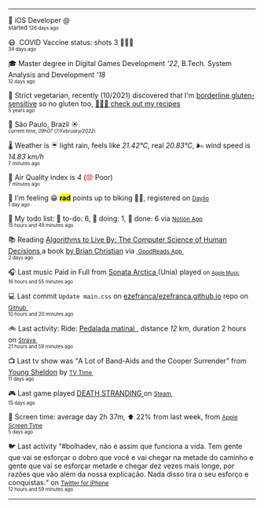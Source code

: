 
<hr/>
<p><span class="darkmode-ignore">💼&nbsp;</span><span id="job"><span class="new-box">iOS Developer @  &nbsp;<br/><sup> started <small class="text-muted">126 days ago </small></sup></span></span></p>
<p><span class="darkmode-ignore">😷&nbsp;</span><span id="vaccine"><span class="darkmode-ignore">&nbsp;</span>COVID Vaccine status: shots 3 <span class="darkmode-ignore">💉💉💉</span> &nbsp; <br/><sup><small class="text-muted">34 days ago </small></sup></span></p>
<p><span class="darkmode-ignore">🎓&nbsp;</span><span id="studies"><span class="new-box">Master degree in Digital Games Development <var>'22</var>, B.Tech. System Analysis and Development <var>'18</var> &nbsp;<br/><sup><small class="text-muted">12 days ago </small></sup></span></span></p>
<p><span class="darkmode-ignore">🌱&nbsp;</span><span id="cousine"><span class="new-box">Strict vegetarian, recently (10/2021) discovered that I'm <a class="darkmode-ignore" href="https://pubmed.ncbi.nlm.nih.gov/11374684/">borderline gluten-sensitive</a> so no gluten too, <a class="darkmode-ignore" href="https://ezequiel.app/cousine.html"><span class="darkmode-ignore">👨🏻‍🍳 </span> check out my recipes</a>&nbsp; <br/><sup><small class="text-muted">5 years ago </small></sup></span></span></p>
<p><span class="darkmode-ignore">📍&nbsp;</span><span id="location"><span class="new-box">São Paulo, Brazil <span class="darkmode-ignore">☀️</span>  <br/><sup><small class="text-muted"> current time, <var>09h</var><var>07</var> (<var>7/February/2022</var>)</small></sup></span></span></p>
<p><span class="darkmode-ignore">🌡&nbsp;</span><span id="weather"><span class="new-box">Weather is <span class="darkmode-ignore">☔️</span> light rain, feels like <var>21.42°C</var>, real <var>20.83°C</var>, <span class="darkmode-ignore">🌬</span> wind speed is <var> 14.83 km/h</var> <br/><sup><small class="text-muted">7 minutes ago </small></sup></span></span></p>
<p><span class="darkmode-ignore">💨&nbsp;</span><span id="airquality"><span class="new-box">Air Quality index is <var>4</var> (<span class="darkmode-ignore" style="color: transparent; text-shadow: 0 0 0#ff0000"><span class="darkmode-ignore">😟</span></span> Poor) <br/><sup><small class="text-muted">7 minutes ago </small></sup></span></span></p>
<p><span class="darkmode-ignore">🧠&nbsp;</span><span id="mood"><span class="new-box">I'm feeling <span class="darkmode-ignore">😁</span> <mark><strong>rad</strong></mark> points up to biking <span class="darkmode-ignore">🚴‍♂️</span>, registered on <a class="darkmode-ignore" href="https://daylio.net/"><small class="darkmode-ignore">Daylio</small></a>&nbsp; <br/><sup><small class="text-muted">1 day ago </small></sup> </span></span></p>
<p><span class="darkmode-ignore">📝&nbsp;</span><span id="todo"><span class="new-box">My todo list: <span class="darkmode-ignore">📕</span> to-do: 6, <span class="darkmode-ignore">📒</span> doing: 1, <span class="darkmode-ignore">📗</span> done: 6 via <a href="https://www.notion.so/ezefranca/"><small class="darkmode-ignore">Notion App</small></a>&nbsp; <br/><sup><small class="text-muted">15 hours and 49 minutes  ago </small></sup></span></span></p>
<p><span class="darkmode-ignore">📚&nbsp;</span><span id="book"><span class="new-box">Reading <a class="darkmode-ignore" href="https://www.goodreads.com/book/show/25666050-algorithms-to-live-by"> Algorithms to Live By: The Computer Science of Human Decisions </a> a book <a class="darkmode-ignore" href="https://www.goodreads.com/author/show/4199891.Brian_Christian"> by Brian Christian</a> via <a class="darkmode-ignore" href="https://www.goodreads.com/user/show/21512585"> <small class="darkmode-ignore">&nbsp;GoodReads App&nbsp;</small></a> <br/><sup><small class="text-muted">2 days ago </small></sup></span></span></p>
<p><span class="darkmode-ignore">🎧&nbsp;</span><span id="lastfm"><span class="new-box">Last music Paid in Full from <a class="darkmode-ignore" href="https://www.last.fm/music/Sonata+Arctica/_/Paid+in+Full"> Sonata Arctica </a> (Unia) played <small>on <a class="darkmode-ignore" href="https://music.apple.com/profile/ezequielapp"><small class="darkmode-ignore">Apple Music</small></a></small>&nbsp; <br/><sup><small class="text-muted">16 hours and 55 minutes  ago </small></sup></span></span></p>
<p><span class="darkmode-ignore">💻&nbsp;</span><span id="github"><span class="new-box">Last commit <code>Update main.css</code> on <a class="darkmode-ignore" href="https://github.com/ezefranca/ezefranca.github.io/commit/181742322842c179ac8228ccb5ded9e0f60b154f"> ezefranca/ezefranca.github.io</a> repo on <a class="darkmode-ignore" href="https://github.com/ezefranca/ezefranca.github.io/commit/181742322842c179ac8228ccb5ded9e0f60b154f"> <small class="darkmode-ignore">Github</small> </a>&nbsp; <br/><sup><small class="text-muted">10 hours and 20 minutes  ago </small></sup></span></span></p>
<p><span class="darkmode-ignore">🚲&nbsp;</span><span id="strava"><span class="new-box">Last activity: Ride: <a class="darkmode-ignore" href="https://ift.tt/UcglpAM"> Pedalada matinal </a>, distance <var>12</var> km, duration 2 hours on <a class="darkmode-ignore" href="https://ift.tt/UcglpAM"> <small class="darkmode-ignore">Strava&nbsp;</small></a> <br/><sup><small class="text-muted">21 hours and 59 minutes  ago </small></sup></span></span></p>
<p><span class="darkmode-ignore">📺&nbsp;</span><span id="tv"><span class="new-box">Last tv show was <q class="markquote">A Lot of Band-Aids and the Cooper Surrender</q> from <a class="darkmode-ignore" href="https://www.tvtime.com/en/show/328724/episode/8929346 ">Young Sheldon</a> by <a class="darkmode-ignore" href="https://www.tvtime.com/en/show/328724/episode/8929346 "><small class="darkmode-ignore">TV Time </small></a>&nbsp; <br/><sup><small class="text-muted">11 days ago </small></sup></span></span></p>
<p><span class="darkmode-ignore">🎮&nbsp;</span><span id="steam"><span class="new-box">Last game played <a class="darkmode-ignore" href="https://store.steampowered.com/app/1316286541 "> DEATH STRANDING </a> on <a class="darkmode-ignore" href="https://steamcommunity.com/id/ezequielapp/ "><small class="darkmode-ignore">Steam </small></a>&nbsp;  <br/><sup><small class="text-muted">15 days ago </small></sup></span></span></p>
<p><span class="darkmode-ignore">📱&nbsp;</span><span id="screentime"><span class="new-box">Screen time: average day 2h 37m, ⬆ 22% from last week, from <a href="https://twitter.com/ezefranca/status/1488891719399710722"><small class="darkmode-ignore">Apple Screen Time</small></a>&nbsp; <br/><sup><small class="text-muted">5 days ago </small></sup></span></span></p>
<p><span class="darkmode-ignore">🐦&nbsp;</span><span id="twitter"><span class="new-box">Last activity <q class="markquote">#bolhadev, não é assim que funciona a vida. Tem gente que vai se esforçar o dobro que você e vai chegar na metade do caminho e gente que vai se esforçar metade e chegar dez vezes mais longe, por razões que vão além da nossa explicação. Nada disso tira o seu esforço e conquistas.</q> on <a class="darkmode-ignore" href="https://twitter.com/ezefranca/status/1490462273374232577"> <small class="darkmode-ignore">Twitter for iPhone</small></a>&nbsp;   <br/><sup><small class="text-muted">12 hours and 59 minutes  ago </small></sup></span></span></p>
<hr/>
